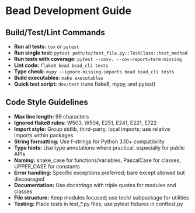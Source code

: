 # Bead Development Guide

## Build/Test/Lint Commands
- **Run all tests:** `tox` or `pytest`
- **Run single test:** `pytest path/to/test_file.py::TestClass::test_method`
- **Run tests with coverage:** `pytest --cov=. --cov-report=term-missing`
- **Lint code:** `flake8 bead bead_cli tests`
- **Type check:** `mypy --ignore-missing-imports bead bead_cli tests`
- **Build executables:** `make executables`
- **Quick test script:** `dev/test` (runs flake8, mypy, and pytest)

## Code Style Guidelines
- **Max line length:** 99 characters
- **Ignored flake8 rules:** W503, W504, E251, E241, E221, E722
- **Import style:** Group stdlib, third-party, local imports; use relative imports within packages
- **String formatting:** Use f-strings for Python 3.10+ compatibility
- **Type hints:** Use type annotations where practical, especially for public APIs
- **Naming:** snake_case for functions/variables, PascalCase for classes, UPPER_CASE for constants
- **Error handling:** Specific exceptions preferred; bare except allowed but discouraged
- **Documentation:** Use docstrings with triple quotes for modules and classes
- **File structure:** Keep modules focused; use tech/ subpackage for utilities
- **Testing:** Place tests in test_*.py files; use pytest fixtures in conftest.py